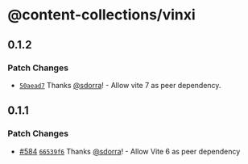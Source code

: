 # @content-collections/vinxi

## 0.1.2

### Patch Changes

- [`50aead7`](https://github.com/sdorra/content-collections/commit/50aead7572e3446a97ec3c3896363bdcc2610417) Thanks [@sdorra](https://github.com/sdorra)! - Allow vite 7 as peer dependency.

## 0.1.1

### Patch Changes

- [#584](https://github.com/sdorra/content-collections/pull/584) [`66539f6`](https://github.com/sdorra/content-collections/commit/66539f6eea3738e3342a0ec7a85d26835b8b2602) Thanks [@sdorra](https://github.com/sdorra)! - Allow Vite 6 as peer dependency
